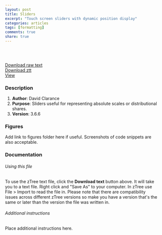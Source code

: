 ```yaml
---
layout: post
title: Sliders
excerpt: "Touch screen sliders with dynamic position display"
categories: articles
tags: [formatting]
comments: true
share: true
---
```


<br><br>



<div class="btn-group">
 <div markdown="0"><a href="https://raw.githubusercontent.com/davidclarance/zTree/gh-pages/CodeSnippets/Sliders/TouchScreenSlider.txt" class="btn">Download raw text </a></div>
 <div markdown="0"><a href="https://github.com/davidclarance/zTree/blob/gh-pages/CodeSnippets/Sliders/TouchScreenSlider.ztt" class="btn">Download ztt </a></div>
 <div markdown="0"><a href="https://github.com/davidclarance/zTree/blob/gh-pages/CodeSnippets/Sliders/TouchScreenSlider.png" class="btn">View</a></div>
</div>






### Description

1. **Author**: David Clarance
2. **Purpose**: Sliders useful for representing absolute scales or distributional shares. 
3. **Version**: 3.6.6



### Figures

Add link to figures folder here if useful. Screenshots of code snippets are also acceptable. 



### Documentation

###### Using this file

To use the zTree text file, click the **Download text** button above. It will take you to a text file. Right click and "Save As" to your computer. In zTree use File > Import to read the file in. Please note that there are compatibility issues across different zTree versions so make you have a version that's the same or later than the version the file was written in.

###### Additional instructions

Place additional instructions here.  





